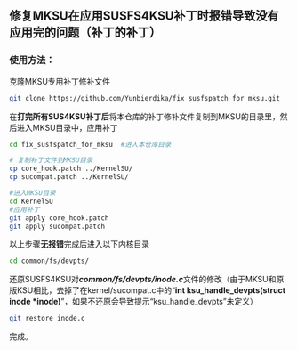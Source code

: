 ## 修复MKSU在应用SUSFS4KSU补丁时报错导致没有应用完的问题（补丁的补丁）

### 使用方法：

克隆MKSU专用补丁修补文件
```bash
git clone https://github.com/Yunbierdika/fix_susfspatch_for_mksu.git
```
在**打完所有SUS4KSU补丁后**将本仓库的补丁修补文件复制到MKSU的目录里，然后进入MKSU目录中，应用补丁
```bash
cd fix_susfspatch_for_mksu  #进入本仓库目录
```
```bash
# 复制补丁文件到MKSU目录
cp core_hook.patch ../KernelSU/
cp sucompat.patch ../KernelSU/
```
```bash
#进入MKSU目录
cd KernelSU
#应用补丁
git apply core_hook.patch
git apply sucompat.patch
```
以上步骤**无报错**完成后进入以下内核目录
```bash
cd common/fs/devpts/
```
还原SUSFS4KSU对***common/fs/devpts/inode.c***文件的修改（由于MKSU和原版KSU相比，去掉了在kernel/sucompat.c中的“**int ksu_handle_devpts(struct inode *inode)**”，如果不还原会导致提示“ksu_handle_devpts”未定义）
```bash
git restore inode.c
```
完成。
